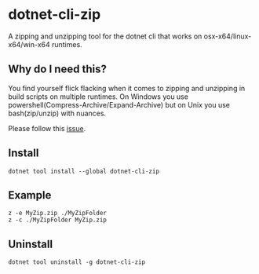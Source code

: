 # dotnet-cli-zip

A zipping and unzipping tool for the dotnet cli that works on osx-x64/linux-x64/win-x64 runtimes.

## Why do I need this?

You find yourself flick flacking when it comes to zipping and unzipping in build scripts on multiple runtimes. 
On Windows you use powershell(Compress-Archive/Expand-Archive) but on Unix you use bash(zip/unzip) with nuances. 

Please follow this <a target="dotnet_cli_zip_jump_target" href="https://github.com/dotnet/cli/issues/10675">issue</a>.

## Install

```
dotnet tool install --global dotnet-cli-zip
```

## Example

```
z -e MyZip.zip ./MyZipFolder
z -c ./MyZipFolder MyZip.zip
```

## Uninstall

```
dotnet tool uninstall -g dotnet-cli-zip
```
